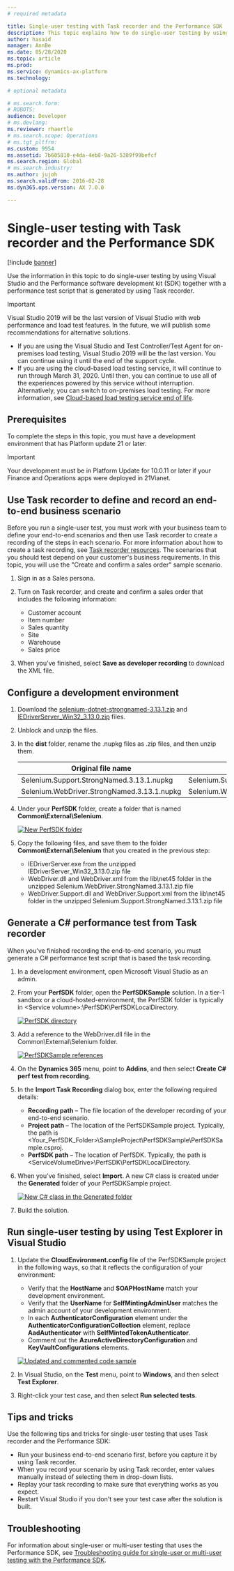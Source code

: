 ```yaml
---
# required metadata

title: Single-user testing with Task recorder and the Performance SDK
description: This topic explains how to do single-user testing by using Microsoft Visual Studio and the Performance SDK together with a performance test script that is generated by using Task recorder. 
author: hasaid
manager: AnnBe
ms.date: 05/28/2020
ms.topic: article
ms.prod: 
ms.service: dynamics-ax-platform
ms.technology: 

# optional metadata

# ms.search.form: 
# ROBOTS: 
audience: Developer
# ms.devlang: 
ms.reviewer: rhaertle
# ms.search.scope: Operations
# ms.tgt_pltfrm: 
ms.custom: 9954
ms.assetid: 7b605810-e4da-4eb8-9a26-5389f99befcf
ms.search.region: Global
# ms.search.industry: 
ms.author: jujoh
ms.search.validFrom: 2016-02-28
ms.dyn365.ops.version: AX 7.0.0

---
```


# Single-user testing with Task recorder and the Performance SDK

[!include [banner](../includes/banner.md)]

Use the information in this topic to do single-user testing by using Visual Studio and the Performance software development kit (SDK) together with a performance test script that is generated by using Task recorder.

 > [!IMPORTANT]
  > Visual Studio 2019 will be the last version of Visual Studio with web performance and load test features. In the future, we will publish some recommendations for alternative solutions.  
  > - If you are using the Visual Studio and Test Controller/Test Agent for on-premises load testing, Visual Studio 2019 will be the last version. You can continue using it until the end of the support cycle. 
  > - If you are using the cloud-based load testing service, it will continue to run through March 31, 2020. Until then, you can continue to use all of the experiences powered by this service without interruption. Alternatively, you can switch to on-premises load testing. For more information, see [Cloud-based load testing service end of life](https://devblogs.microsoft.com/devops/cloud-based-load-testing-service-eol/).
## Prerequisites

To complete the steps in this topic, you must have a development environment that has Platform update 21 or later.
> [!IMPORTANT]
> Your development must be in Platform Update for 10.0.11 or later if your Finance and Operations apps were deployed in 21Vianet.

## Use Task recorder to define and record an end-to-end business scenario

Before you run a single-user test, you must work with your business team to define your end-to-end scenarios and then use Task recorder to create a recording of the steps in each scenario. For more information about how to create a task recording, see [Task recorder resources](../user-interface/task-recorder.md). The scenarios that you should test depend on your customer's business requirements. In this topic, you will use the "Create and confirm a sales order" sample scenario.

1. Sign in as a Sales persona.
2. Turn on Task recorder, and create and confirm a sales order that includes the following information:

    - Customer account
    - Item number
    - Sales quantity
    - Site
    - Warehouse
    - Sales price

3. When you've finished, select **Save as developer recording** to download the XML file.

## Configure a development environment

1. Download the [selenium-dotnet-strongnamed-3.13.1.zip](https://selenium-release.storage.googleapis.com/index.html?path=3.13/) and [IEDriverServer\_Win32\_3.13.0.zip](https://selenium-release.storage.googleapis.com/index.html?path=3.13/) files.
2. Unblock and unzip the files.
3. In the **dist** folder, rename the .nupkg files as .zip files, and then unzip them.

    | Original file name                          | New file name                             |
    |---------------------------------------------|-------------------------------------------|
    | Selenium.Support.StrongNamed.3.13.1.nupkg   | Selenium.Support.StrongNamed.3.13.1.zip   |
    | Selenium.WebDriver.StrongNamed.3.13.1.nupkg | Selenium.WebDriver.StrongNamed.3.13.1.zip |

4. Under your **PerfSDK** folder, create a folder that is named **Common\\External\\Selenium**.

    [![New PerfSDK folder](./media/single-user-test-03.png)](./media/single-user-test-03.png)

5. Copy the following files, and save them to the folder **Common\\External\\Selenium** that you created in the previous step:

    - IEDriverServer.exe from the unzipped IEDriverServer\_Win32\_3.13.0.zip file
    - WebDriver.dll and WebDriver.xml from the lib\\net45 folder in the unzipped Selenium.WebDriver.StrongNamed.3.13.1.zip file
    - WebDriver.Support.dll and WebDriver.Support.xml from the lib\\net45 folder in the unzipped Selenium.Support.StrongNamed.3.13.1.zip file

## Generate a C\# performance test from Task recorder

When you've finished recording the end-to-end scenario, you must generate a C\# performance test script that is based the task recording. 

1. In a development environment, open Microsoft Visual Studio as an admin.
2. From your **PerfSDK** folder, open the **PerfSDKSample** solution. In a tier-1 sandbox or a cloud-hosted-environment, the PerfSDK folder is typically in \<Service volumne\>:\\PerfSDK\\PerfSDKLocalDirectory.

    [![PerfSDK directory](./media/single-user-test-05.png)](./media/single-user-test-05.png)

3. Add a reference to the WebDriver.dll file in the Common\\External\\Selenium folder.

    [![PerfSDKSample references](./media/single-user-test-06.png)](./media/single-user-test-06.png)

4. On the **Dynamics 365** menu, point to **Addins**, and then select **Create C\# perf test from recording**.
5. In the **Import Task Recording** dialog box, enter the following required details:

    - **Recording path** – The file location of the developer recording of your end-to-end scenario.
    - **Project path** – The location of the PerfSDKSample project. Typically, the path is \<Your\_PerfSDK\_Folder\>\\SampleProject\\PerfSDKSample\\PerfSDKSample.csproj.
    - **PerfSDK path** – The location of PerfSDK. Typically, the path is \<ServiceVolumeDrive\>\\PerfSDK\\PerfSDKLocalDirectory.
    
6. When you've finished, select **Import**. A new C\# class is created under the **Generated** folder of your PerfSDKSample project.

    [![New C# class in the Generated folder](./media/single-user-test-09.png)](./media/single-user-test-09.png)

7. Build the solution.

## Run single-user testing by using Test Explorer in Visual Studio

1. Update the **CloudEnvironment.config** file of the PerfSDKSample project in the following ways, so that it reflects the configuration of your environment:

    - Verify that the **HostName** and **SOAPHostName** match your development environment.
    - Verify that the **UserName** for **SelfMintingAdminUser** matches the admin account of your development environment.
    - In each **AuthenticatorConfiguration** element under the **AuthenticatorConfigurationCollection** element, replace **AadAuthenticator** with **SelfMintedTokenAuthenticator**.
    - Comment out the **AzureActiveDirectoryConfiguration** and **KeyVaultConfigurations** elements.

    [![Updated and commented code sample](./media/single-user-test-10.png)](./media/single-user-test-10.png)

2. In Visual Studio, on the **Test** menu, point to **Windows**, and then select **Test Explorer**.
3. Right-click your test case, and then select **Run selected tests**.

## Tips and tricks

Use the following tips and tricks for single-user testing that uses Task recorder and the Performance SDK:

- Run your business end-to-end scenario first, before you capture it by using Task recorder.
- When you record your scenario by using Task recorder, enter values manually instead of selecting them in drop-down lists.
- Replay your task recording to make sure that everything works as you expect.
- Restart Visual Studio if you don't see your test case after the solution is built.

## Troubleshooting

For information about single-user or multi-user testing that uses the Performance SDK, see [Troubleshooting guide for single-user or multi-user testing with the Performance SDK](troubleshoot-perf-sdk-user-testing.md).
